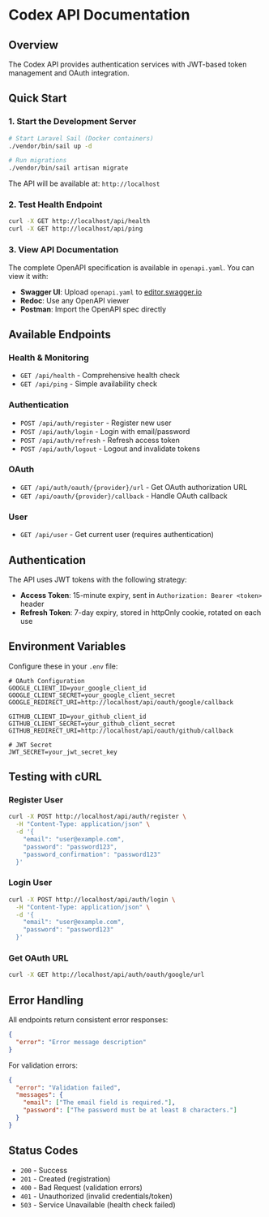 # Codex API Documentation

## Overview

The Codex API provides authentication services with JWT-based token management and OAuth integration.

## Quick Start

### 1. Start the Development Server

```bash
# Start Laravel Sail (Docker containers)
./vendor/bin/sail up -d

# Run migrations
./vendor/bin/sail artisan migrate
```

The API will be available at: `http://localhost`

### 2. Test Health Endpoint

```bash
curl -X GET http://localhost/api/health
curl -X GET http://localhost/api/ping
```

### 3. View API Documentation

The complete OpenAPI specification is available in `openapi.yaml`. You can view it with:

- **Swagger UI**: Upload `openapi.yaml` to [editor.swagger.io](https://editor.swagger.io)
- **Redoc**: Use any OpenAPI viewer
- **Postman**: Import the OpenAPI spec directly

## Available Endpoints

### Health & Monitoring
- `GET /api/health` - Comprehensive health check
- `GET /api/ping` - Simple availability check

### Authentication
- `POST /api/auth/register` - Register new user
- `POST /api/auth/login` - Login with email/password
- `POST /api/auth/refresh` - Refresh access token
- `POST /api/auth/logout` - Logout and invalidate tokens

### OAuth
- `GET /api/auth/oauth/{provider}/url` - Get OAuth authorization URL
- `GET /api/oauth/{provider}/callback` - Handle OAuth callback

### User
- `GET /api/user` - Get current user (requires authentication)

## Authentication

The API uses JWT tokens with the following strategy:

- **Access Token**: 15-minute expiry, sent in `Authorization: Bearer <token>` header
- **Refresh Token**: 7-day expiry, stored in httpOnly cookie, rotated on each use

## Environment Variables

Configure these in your `.env` file:

```env
# OAuth Configuration
GOOGLE_CLIENT_ID=your_google_client_id
GOOGLE_CLIENT_SECRET=your_google_client_secret
GOOGLE_REDIRECT_URI=http://localhost/api/oauth/google/callback

GITHUB_CLIENT_ID=your_github_client_id
GITHUB_CLIENT_SECRET=your_github_client_secret
GITHUB_REDIRECT_URI=http://localhost/api/oauth/github/callback

# JWT Secret
JWT_SECRET=your_jwt_secret_key
```

## Testing with cURL

### Register User
```bash
curl -X POST http://localhost/api/auth/register \
  -H "Content-Type: application/json" \
  -d '{
    "email": "user@example.com",
    "password": "password123",
    "password_confirmation": "password123"
  }'
```

### Login User
```bash
curl -X POST http://localhost/api/auth/login \
  -H "Content-Type: application/json" \
  -d '{
    "email": "user@example.com",
    "password": "password123"
  }'
```

### Get OAuth URL
```bash
curl -X GET http://localhost/api/auth/oauth/google/url
```

## Error Handling

All endpoints return consistent error responses:

```json
{
  "error": "Error message description"
}
```

For validation errors:

```json
{
  "error": "Validation failed",
  "messages": {
    "email": ["The email field is required."],
    "password": ["The password must be at least 8 characters."]
  }
}
```

## Status Codes

- `200` - Success
- `201` - Created (registration)
- `400` - Bad Request (validation errors)
- `401` - Unauthorized (invalid credentials/token)
- `503` - Service Unavailable (health check failed) 